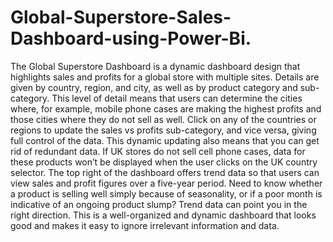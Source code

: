 # Global-Superstore-Sales-Dashboard-using-Power-Bi.
The Global Superstore Dashboard is a dynamic dashboard design that highlights sales and profits for a global store with multiple sites. Details are given by country, region, and city, as well as by product category and sub-category.  This level of detail means that users can determine the cities where, for example, mobile phone cases are making the highest profits and those cities where they do not sell as well.  Click on any of the countries or regions to update the sales vs profits sub-category, and vice versa, giving full control of the data. This dynamic updating also means that you can get rid of redundant data. If UK stores do not sell cell phone cases, data for these products won’t be displayed when the user clicks on the UK country selector.  The top right of the dashboard offers trend data so that users can view sales and profit figures over a five-year period. Need to know whether a product is selling well simply because of seasonality, or if a poor month is indicative of an ongoing product slump? Trend data can point you in the right direction.  This is a well-organized and dynamic dashboard that looks good and makes it easy to ignore irrelevant information and data.

